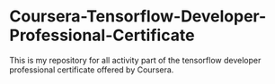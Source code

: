 # Coursera-Tensorflow-Developer-Professional-Certificate
This is my repository for all activity part of the tensorflow developer professional certificate offered by Coursera.
